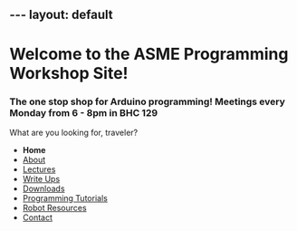 \---
layout: default
---

#  Welcome to the ASME Programming Workshop Site!

### The one stop shop for Arduino programming! Meetings every Monday from 6 - 8pm in BHC 129
What are you looking for, traveler?  
* **Home**
* [About](pages/About.md)
* [Lectures](pages/Lectures.md)
* [Write Ups](pages/Write_Ups.md)
* [Downloads](pages/Downloads.md)
* [Programming Tutorials](pages/Programming_Tutorials.md)
* [Robot Resources](pages/Robot_Resources.md)
* [Contact](pages/Contact.md)
